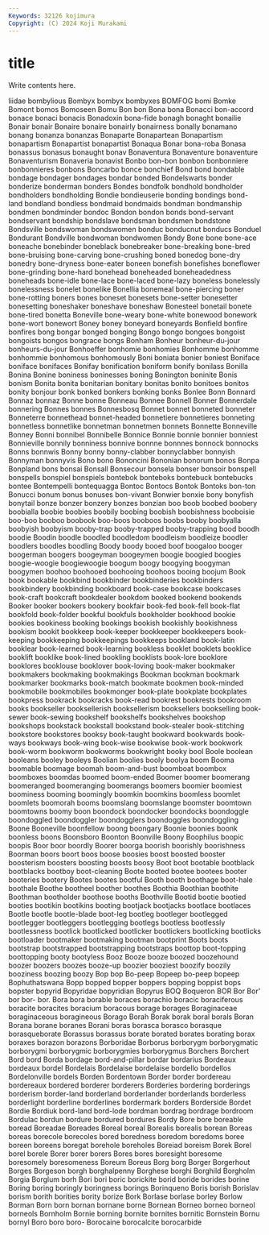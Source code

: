 ```yaml
---
Keywords: 32126 kojimura
Copyright: (C) 2024 Koji Murakami
---
```


# title

Write contents here.



liidae bombylious Bombyx bombyx bombyxes
BOMFOG bomi Bomke Bomont bomos Bomoseen Bomu Bon bon Bona
bona Bonacci bon-accord bonace bonaci bonacis Bonadoxin bona-fide bonagh bonaght
bonailie Bonair bonair Bonaire bonaire bonairly bonairness bonally bonamano bonang
bonanza bonanzas Bonaparte Bonapartean Bonapartism bonapartism Bonapartist bonapartist Bonaqua Bonar
bona-roba Bonasa bonassus bonasus bonaught bonav Bonaventura Bonaventure bonaventure Bonaventurism
Bonaveria bonavist Bonbo bon-bon bonbon bonbonniere bonbonnieres bonbons Boncarbo bonce
bonchief Bond bond bondable bondage bondager bondages bondar bonded Bondelswarts
bonder bonderize bonderman bonders Bondes bondfolk bondhold bondholder bondholders bondholding
Bondie bondieuserie bonding bondings bond-land bondland bondless bondmaid bondmaids bondman
bondmanship bondmen bondminder bondoc Bondon bondon bonds bond-servant bondservant bondship
bondslave bondsman bondsmen bondstone Bondsville bondswoman bondswomen bonduc bonducnut bonducs
Bonduel Bondurant Bondville bondwoman bondwomen Bondy Bone bone bone-ace boneache
bonebinder boneblack bonebreaker bone-breaking bone-bred bone-bruising bone-carving bone-crushing boned bonedog
bone-dry bonedry bone-dryness bone-eater boneen bonefish bonefishes boneflower bone-grinding bone-hard
bonehead boneheaded boneheadedness boneheads bone-idle bone-lace bone-laced bone-lazy boneless bonelessly
bonelessness bonelet bonelike Bonellia bonemeal bone-piercing boner bone-rotting boners bones
boneset bonesets bone-setter bonesetter bonesetting boneshaker boneshave boneshaw Bonesteel bonetail
bonete bone-tired bonetta Boneville bone-weary bone-white bonewood bonework bone-wort bonewort
Boney boney boneyard boneyards Bonfield bonfire bonfires bong bongar bonged
bonging Bongo bongo bongoes bongoist bongoists bongos bongrace bongs Bonham
Bonheur bonheur-du-jour bonheurs-du-jour Bonhoeffer bonhomie bonhomies Bonhomme bonhomme bonhommie bonhomous
bonhomously Boni boniata bonier boniest Boniface boniface bonifaces Bonifay bonification
boniform bonify bonilass Bonilla Bonina Bonine boniness boninesses boning Bonington
boninite Bonis bonism Bonita bonita bonitarian bonitary bonitas bonito bonitoes
bonitos bonity bonjour bonk bonked bonkers bonking bonks Bonlee Bonn
Bonnard Bonnaz bonnaz Bonne bonne Bonneau Bonnee Bonnell Bonner Bonnerdale
bonnering Bonnes bonnes Bonnesbosq Bonnet bonnet bonneted bonneter Bonneterre bonnethead
bonnet-headed bonnetiere bonnetieres bonneting bonnetless bonnetlike bonnetman bonnetmen bonnets Bonnette
Bonneville Bonney Bonni bonnibel Bonnibelle Bonnice Bonnie bonnie bonnier bonniest
Bonnieville bonnily bonniness bonnive bonnne bonnnes bonnock bonnocks Bonns bonnwis
Bonny bonny bonny-clabber bonnyclabber bonnyish Bonnyman bonnyvis Bono bono Bononcini
Bononian bonorum bonos Bonpa Bonpland bons bonsai Bonsall Bonsecour bonsela
bonser bonsoir bonspell bonspells bonspiel bonspiels bontebok bonteboks bontebuck bontebucks
bontee Bontempelli bontequagga Bontoc Bontocs Bontok Bontoks bon-ton Bonucci bonum
bonus bonuses bon-vivant Bonwier bonxie bony bonyfish bonytail bonze bonzer
bonzery bonzes bonzian boo boob boobed boobery boobialla boobie boobies
boobily boobing boobish boobishness booboisie boo-boo booboo boobook boo-boos booboos
boobs booby boobyalla boobyish boobyism booby-trap booby-trapped booby-trapping bood boodh
boodie Boodin boodle boodled boodledom boodleism boodleize boodler boodlers boodles
boodling Boody boody booed boof boogaloo booger boogerman boogers boogeyman
boogeymen boogie boogied boogies boogie-woogie boogiewoogie boogum boogy boogying boogyman
boogymen boohoo boohooed boohooing boohoos booing boojum Book book bookable
bookbind bookbinder bookbinderies bookbinders bookbindery bookbinding bookboard book-case bookcase bookcases
book-craft bookcraft bookdealer bookdom booked bookend bookends Booker booker bookers
bookery bookfair book-fed book-fell book-flat bookfold book-folder bookful bookfuls bookholder
bookhood bookie bookies bookiness booking bookings bookish bookishly bookishness bookism
bookit bookkeep book-keeper bookkeeper bookkeepers book-keeping bookkeeping bookkeepings bookkeeps bookland
book-latin booklear book-learned book-learning bookless booklet booklets booklice booklift booklike
book-lined bookling booklists book-lore booklore booklores booklouse booklover book-loving book-maker
bookmaker bookmakers bookmaking bookmakings Bookman bookman bookmark bookmarker bookmarks book-match
bookmate bookmen book-minded bookmobile bookmobiles bookmonger book-plate bookplate bookplates bookpress
bookrack bookracks book-read bookrest bookrests bookroom books bookseller booksellerish booksellerism
booksellers bookselling book-sewer book-sewing bookshelf bookshelfs bookshelves bookshop bookshops bookstack
bookstall bookstand book-stealer book-stitching bookstore bookstores booksy book-taught bookward bookwards
book-ways bookways book-wing book-wise bookwise book-work bookwork book-worm bookworm bookworms
bookwright booky bool Boole boolean booleans booley booleys Boolian boolies
booly boolya boom Booma boomable boomage boomah boom-and-bust boomboat boombox
boomboxes boomdas boomed boom-ended Boomer boomer boomerang boomeranged boomeranging boomerangs
boomers boomier boomiest boominess booming boomingly boomkin boomkins boomless boomlet
boomlets boomorah booms boomslang boomslange boomster boomtown boomtowns boomy boon
boondock boondocker boondocks boondoggle boondoggled boondoggler boondogglers boondoggles boondoggling Boone
Booneville boonfellow boong boongary Boonie boonies boonk boonless boons Boonsboro
Boonton Boonville Boony Boophilus boopic boopis Boor boor boordly Boorer
boorga boorish boorishly boorishness Boorman boors boort boos boose boosies
boost boosted booster boosterism boosters boosting boosts boosy Boot boot
bootable bootblack bootblacks bootboy boot-cleaning Boote booted bootee bootees booter
booteries bootery Bootes bootes bootful Booth booth boothage boot-hale boothale
Boothe bootheel boother boothes Boothia Boothian boothite Boothman bootholder boothose
booths Boothville Bootid bootie bootied booties bootikin bootikins booting bootjack
bootjacks bootlace bootlaces Bootle bootle bootle-blade boot-leg bootleg bootleger bootlegged
bootlegger bootleggers bootlegging bootlegs bootless bootlessly bootlessness bootlick bootlicked bootlicker
bootlickers bootlicking bootlicks bootloader bootmaker bootmaking bootman bootprint Boots boots
bootstrap bootstrapped bootstrapping bootstraps boottop boot-topping boottopping booty bootyless Booz
Booze booze boozed boozehound boozer boozers boozes booze-up boozier booziest
boozify boozily booziness boozing boozy Bop bop Bo-peep Bopeep bo-peep
bopeep Bophuthatswana Bopp bopped bopper boppers bopping boppist bops bopster
bopyrid Bopyridae bopyridian Bopyrus BOQ Boqueron BOR Bor Bor' bor
bor- bor. Bora bora borable boraces borachio boracic boraciferous boracite
boracites boracium boracous borage borages Boraginaceae boraginaceous boragineous Borago Borah
Borak borak boral borals Boran Borana borane boranes Borani boras
borasca borasco borasque borasqueborate Borassus borassus borate borated borates borating
borax boraxes borazon borazons Borboridae Borborus borborygm borborygmatic borborygmi borborygmic
borborygmies borborygmus Borchers Borchert Bord bord Borda bordage bord-and-pillar bordar
bordarius Bordeaux bordeaux bordel Bordelais Bordelaise bordelaise bordello bordellos Bordelonville
bordels Borden Bordentown Border border bordereau bordereaux bordered borderer borderers
Borderies bordering borderings borderism border-land borderland borderlander borderlands borderless borderlight
borderline borderlines bordermark borders Borderside Bordet Bordie Bordiuk bord-land bord-lode
bordman bordrag bordrage bordroom Bordulac bordun bordure bordured bordures Bordy
Bore bore boreable boread Boreadae Boreades Boreal boreal Borealis borealis
borean Boreas boreas borecole borecoles bored boredness boredom boredoms boree
boreen boreens boregat borehole boreholes Boreiad boreism Borek Borel borel
borele Borer borer borers Bores bores boresight boresome boresomely boresomeness
Boreum Boreus Borg borg Borger Borgerhout Borges Borgeson borgh borghalpenny
Borghese borghi Borghild Borgholm Borgia Borglum borh Bori bori boric
borickite borid boride borides borine Boring boring boringly boringness borings
Borinqueno Boris borish Borislav borism borith borities bority borize Bork
Borlase borlase borley Borlow Borman Born born bornan bornane borne
Bornean Borneo borneo borneol borneols Bornholm Bornie borning bornite bornites
bornitic Bornstein Bornu bornyl Boro boro boro- Borocaine borocalcite borocarbide
